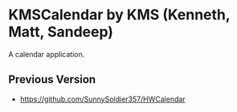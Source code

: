 # KMSCalendar by KMS (Kenneth, Matt, Sandeep)

A calendar application.

## Previous Version

- https://github.com/SunnySoldier357/HWCalendar